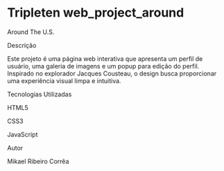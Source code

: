 # Tripleten web_project_around

Around The U.S.

Descrição

Este projeto é uma página web interativa que apresenta um perfil de usuário, uma galeria de imagens e um popup para edição do perfil. Inspirado no explorador Jacques Cousteau, o design busca proporcionar uma experiência visual limpa e intuitiva.

Tecnologias Utilizadas

HTML5

CSS3

JavaScript

Autor

Mikael Ribeiro Corrêa

